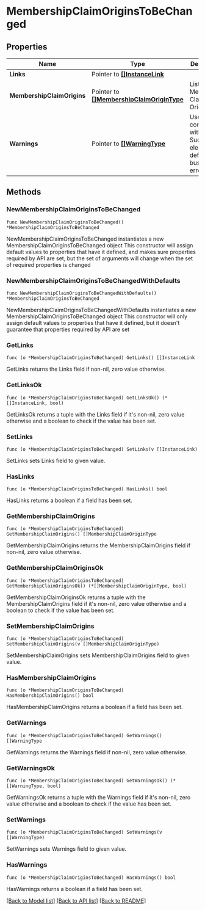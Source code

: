 # MembershipClaimOriginsToBeChanged

## Properties

Name | Type | Description | Notes
------------ | ------------- | ------------- | -------------
**Links** | Pointer to [**[]InstanceLink**](InstanceLink.md) |  | [optional] 
**MembershipClaimOrigins** | Pointer to [**[]MembershipClaimOriginType**](MembershipClaimOriginType.md) | List of Membership Claim Origins. | [optional] 
**Warnings** | Pointer to [**[]WarningType**](WarningType.md) | Used in conjunction with the Success element to define a business error. | [optional] 

## Methods

### NewMembershipClaimOriginsToBeChanged

`func NewMembershipClaimOriginsToBeChanged() *MembershipClaimOriginsToBeChanged`

NewMembershipClaimOriginsToBeChanged instantiates a new MembershipClaimOriginsToBeChanged object
This constructor will assign default values to properties that have it defined,
and makes sure properties required by API are set, but the set of arguments
will change when the set of required properties is changed

### NewMembershipClaimOriginsToBeChangedWithDefaults

`func NewMembershipClaimOriginsToBeChangedWithDefaults() *MembershipClaimOriginsToBeChanged`

NewMembershipClaimOriginsToBeChangedWithDefaults instantiates a new MembershipClaimOriginsToBeChanged object
This constructor will only assign default values to properties that have it defined,
but it doesn't guarantee that properties required by API are set

### GetLinks

`func (o *MembershipClaimOriginsToBeChanged) GetLinks() []InstanceLink`

GetLinks returns the Links field if non-nil, zero value otherwise.

### GetLinksOk

`func (o *MembershipClaimOriginsToBeChanged) GetLinksOk() (*[]InstanceLink, bool)`

GetLinksOk returns a tuple with the Links field if it's non-nil, zero value otherwise
and a boolean to check if the value has been set.

### SetLinks

`func (o *MembershipClaimOriginsToBeChanged) SetLinks(v []InstanceLink)`

SetLinks sets Links field to given value.

### HasLinks

`func (o *MembershipClaimOriginsToBeChanged) HasLinks() bool`

HasLinks returns a boolean if a field has been set.

### GetMembershipClaimOrigins

`func (o *MembershipClaimOriginsToBeChanged) GetMembershipClaimOrigins() []MembershipClaimOriginType`

GetMembershipClaimOrigins returns the MembershipClaimOrigins field if non-nil, zero value otherwise.

### GetMembershipClaimOriginsOk

`func (o *MembershipClaimOriginsToBeChanged) GetMembershipClaimOriginsOk() (*[]MembershipClaimOriginType, bool)`

GetMembershipClaimOriginsOk returns a tuple with the MembershipClaimOrigins field if it's non-nil, zero value otherwise
and a boolean to check if the value has been set.

### SetMembershipClaimOrigins

`func (o *MembershipClaimOriginsToBeChanged) SetMembershipClaimOrigins(v []MembershipClaimOriginType)`

SetMembershipClaimOrigins sets MembershipClaimOrigins field to given value.

### HasMembershipClaimOrigins

`func (o *MembershipClaimOriginsToBeChanged) HasMembershipClaimOrigins() bool`

HasMembershipClaimOrigins returns a boolean if a field has been set.

### GetWarnings

`func (o *MembershipClaimOriginsToBeChanged) GetWarnings() []WarningType`

GetWarnings returns the Warnings field if non-nil, zero value otherwise.

### GetWarningsOk

`func (o *MembershipClaimOriginsToBeChanged) GetWarningsOk() (*[]WarningType, bool)`

GetWarningsOk returns a tuple with the Warnings field if it's non-nil, zero value otherwise
and a boolean to check if the value has been set.

### SetWarnings

`func (o *MembershipClaimOriginsToBeChanged) SetWarnings(v []WarningType)`

SetWarnings sets Warnings field to given value.

### HasWarnings

`func (o *MembershipClaimOriginsToBeChanged) HasWarnings() bool`

HasWarnings returns a boolean if a field has been set.


[[Back to Model list]](../README.md#documentation-for-models) [[Back to API list]](../README.md#documentation-for-api-endpoints) [[Back to README]](../README.md)


